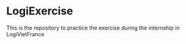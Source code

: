 # LogiExercise
This is the repository to practice the exercise during the internship in LogiVietFrance
